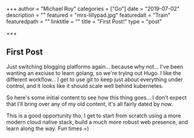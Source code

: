 +++
author = "Michael Roy"
categories = ["Go"]
date = "2019-07-02"
description = ""
featured = "mrs-lillypad.jpg"
featuredalt = "Train"
featuredpath = ""
linktitle = ""
title = "First Post!"
type = "post"

+++

## First Post

Just switching blogging platforms again... because why not... I've been wanting an exciuse to learn golang, so we're trying out Hugo. I like the different workflow... I get to use git to keep just about everything under control, and it looks like it should scale well behind kubernetes.

So here's some initial content to see how this thing goes... I don't expect that I'll bring over any of my old content, it's all fairly dated by now.

This is a good opportunity tho, I get to start from scratch using a more modern cloud native stack, build a much more robust web presence, and learn along the way. Fun times =)
